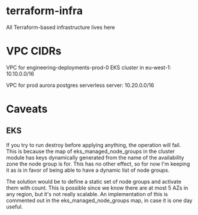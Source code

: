 # terraform-infra
All Terraform-based infrastructure lives here

# VPC CIDRs

VPC for engineering-deployments-prod-0 EKS cluster in eu-west-1:
10.10.0.0/16

VPC for prod aurora postgres serverless server:
10.20.0.0/16

# Caveats

## EKS

If you try to run destroy before applying anything, the operation will
fail. This is because the map of eks_managed_node_groups in the
cluster module has keys dynamically generated from the name of the
availability zone the node group is for. This has no other effect, so
for now I'm keeping it as is in favor of being able to have a dynamic
list of node groups.

The solution would be to define a static set of node groups and
activate them with count. This is possible since we know there are at
most 5 AZs in any region, but it's not really scalable. An
implementation of this is commented out in the eks_managed_node_groups
map, in case it is one day useful.
